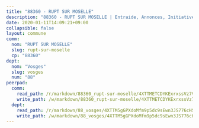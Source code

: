 ```yaml
---
title: "88360 - RUPT SUR MOSELLE"
description: "88360 - RUPT SUR MOSELLE | Entraide, Annonces, Initiatives"
date: 2020-01-11T14:09:21+09:00
collapsible: false
layout: commune
comm:
  nom: "RUPT SUR MOSELLE"
  slug: rupt-sur-moselle
  cp: "88360"
dept:
  nom: "Vosges"
  slug: vosges
  num: "88"
peerpad:
  comm:
    read_path: /r/markdown/88360_rupt-sur-moselle/4XTTMETCDYKExrxssVz7V6QU541XxLKQH6PFtouLMUbEpeiuY
    write_path: /w/markdown/88360_rupt-sur-moselle/4XTTMETCDYKExrxssVz7V6QU541XxLKQH6PFtouLMUbEpeiuY-K3TgUhFGvKBLUncBuyDAcd7JSCE6eCusWW3emuCpVZEoHGxuY3mV8eUb6xw5kjH6LUpBFGUMz3k6sPtgqy8MAPZYxWz1iED5nTKWmESS8XEfP1g4rEZkQ5hSoL5Xwkxfkp9HSP6a
  dept:
    read_path: /r/markdown/88_vosges/4XTTM5gGPXdoMfm9p5dc9sEwn3JS776cHSw64JYpD4AKnKgyh
    write_path: /w/markdown/88_vosges/4XTTM5gGPXdoMfm9p5dc9sEwn3JS776cHSw64JYpD4AKnKgyh-K3TgUjEFywcTUHQwfrd2vcZqhoXLakdoQGFv4iriv1FKkvQkBsudnBxafkQDfPcxTDRHN5T6bYyganuvcakuKenYoB5mPLKqUBjNMwpn75GQVixUmzXGkneDufRSqDthC8iyXi1Z
---
```


